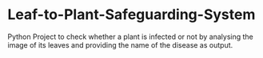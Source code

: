 # Leaf-to-Plant-Safeguarding-System
Python Project to check whether a plant is infected or not by analysing the image of its leaves and providing the name of the disease as output.
